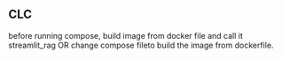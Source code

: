## CLC
before running compose, build image from docker file and call it streamlit_rag OR change compose fileto build the image from dockerfile.
